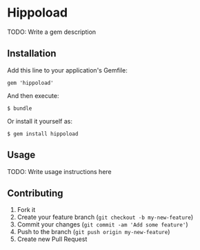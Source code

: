 # Hippoload

TODO: Write a gem description

## Installation

Add this line to your application's Gemfile:

    gem 'hippoload'

And then execute:

    $ bundle

Or install it yourself as:

    $ gem install hippoload

## Usage

TODO: Write usage instructions here

## Contributing

1. Fork it
2. Create your feature branch (`git checkout -b my-new-feature`)
3. Commit your changes (`git commit -am 'Add some feature'`)
4. Push to the branch (`git push origin my-new-feature`)
5. Create new Pull Request
